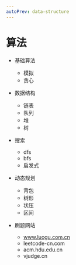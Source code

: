 ```yaml
---
autoPrev: data-structure
---
```


# 算法

* 基础算法
    * 模拟
    * 贪心

* 数据结构
    * 链表
    * 队列
    * 堆
    * 树

* 搜索
    * dfs
    * bfs
    * 启发式

* 动态规划
    * 背包
    * 树形
    * 状压
    * 区间

* 刷题网站
    * www.luogu.com.cn
    * leetcode-cn.com
    * acm.hdu.edu.cn
    * vjudge.cn